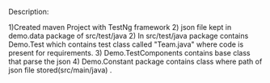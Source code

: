 Description: 

1)Created maven Project with TestNg framework
2) json file kept in demo.data package of src/test/java
2) In src/test/java package contains Demo.Test which contains test class called "Team.java" where code is present for requirements. 
3) Demo.TestComponents contains base class that parse the json
4) Demo.Constant package contains class where path of json file stored(src/main/java) .
